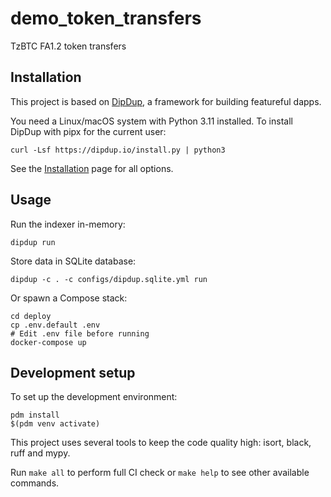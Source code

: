 # demo_token_transfers

TzBTC FA1.2 token transfers

## Installation

This project is based on [DipDup](https://dipdup.io), a framework for building featureful dapps.

You need a Linux/macOS system with Python 3.11 installed. To install DipDup with pipx for the current user:

```shell
curl -Lsf https://dipdup.io/install.py | python3
```

See the [Installation](https://dipdup.io/docs/installation) page for all options.

## Usage

Run the indexer in-memory:

```shell
dipdup run
```

Store data in SQLite database:

```shell
dipdup -c . -c configs/dipdup.sqlite.yml run
```

Or spawn a Compose stack:

```shell
cd deploy
cp .env.default .env
# Edit .env file before running
docker-compose up
```

## Development setup

To set up the development environment:

```shell
pdm install
$(pdm venv activate)
```

This project uses several tools to keep the code quality high: isort, black, ruff and mypy.

Run `make all` to perform full CI check or `make help` to see other available commands.